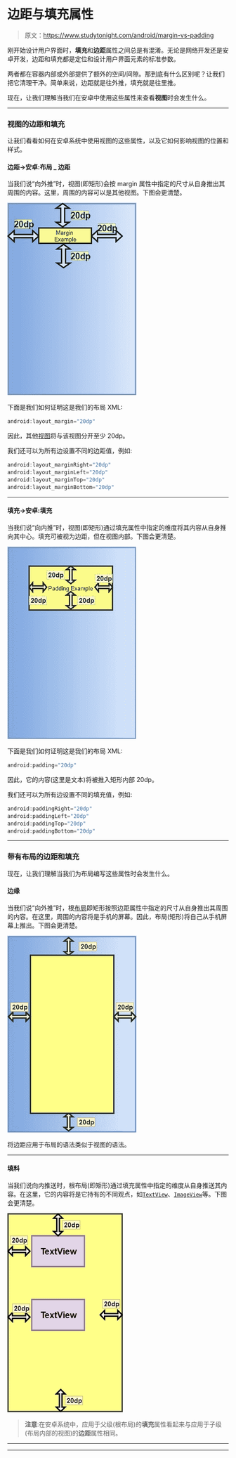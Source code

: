 # 边距与填充属性

> 原文：<https://www.studytonight.com/android/margin-vs-padding>

刚开始设计用户界面时，**填充**和**边距**属性之间总是有混淆。无论是网络开发还是安卓开发，边距和填充都是定位和设计用户界面元素的标准参数。

两者都在容器内部或外部提供了额外的空间/间隙。那到底有什么区别呢？让我们把它清理干净。简单来说，边距就是往外推，填充就是往里推。

现在，让我们理解当我们在安卓中使用这些属性来查看**视图**时会发生什么。

* * *

### 视图的边距和填充

让我们看看如何在安卓系统中使用视图的这些属性，以及它如何影响视图的位置和样式。

#### 边距→安卓:布局 _ 边距

当我们说“向外推”时，视图(即矩形)会按 margin 属性中指定的尺寸从自身推出其周围的内容。这里，周围的内容可以是其他视图。下图会更清楚。

![Margin attribute in android view](img/3210c2d2dd7b9f60bdc718425414a40b.png)

下面是我们如何证明这是我们的布局 XML:

```kt
android:layout_margin="20dp"
```

因此，其他[视图](introduction-to-views)将与该视图分开至少 20dp。

我们还可以为所有边设置不同的边距值，例如:

```kt
android:layout_marginRight="20dp"
android:layout_marginLeft="20dp"
android:layout_marginTop="20dp"
android:layout_marginBottom="20dp"
```

* * *

#### 填充→安卓:填充

当我们说“向内推”时，视图(即矩形)通过填充属性中指定的维度将其内容从自身推向其中心。填充可被视为边距，但在视图内部。下图会更清楚。

![Padding attribute in android view](img/3a47e03cfd515912108c7859a19336ae.png)

下面是我们如何证明这是我们的布局 XML:

```kt
android:padding="20dp"
```

因此，它的内容(这里是文本)将被推入矩形内部 20dp。

我们还可以为所有边设置不同的填充值，例如:

```kt
android:paddingRight="20dp"
android:paddingLeft="20dp"
android:paddingTop="20dp"
android:paddingBottom="20dp"
```

* * *

### 带有布局的边距和填充

现在，让我们理解当我们为<bold>布局编写这些属性时会发生什么。</bold>

#### 边缘

当我们说“向外推”时，根[布局](introduction-to-layouts)即矩形按照边距属性中指定的尺寸从自身推出其周围的内容。在这里，周围的内容将是手机的屏幕。因此，布局(矩形)将自己从手机屏幕上推出。下图会更清楚。

![Margin attribute for Android Layout](img/ec7c16f6667933b3015a032b329c69d1.png)

将边距应用于布局的语法类似于视图的语法。

* * *

#### 填料

当我们说向内推送时，根布局(即矩形)通过填充属性中指定的维度从自身推送其内容。在这里，它的内容将是它持有的不同观点，如[`TextView`](android-textview)、[`ImageView`](android-imageview)等。下图会更清楚。

![Padding attribute for Android layout](img/8c712e908b8b28eaedeac300213a701e.png)

> **注意**:在安卓系统中，应用于父级(根布局)的**填充**属性看起来与应用于子级(布局内部的视图)的**边距**属性相同。

* * *

* * *
